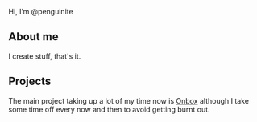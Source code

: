 Hi, I’m @penguinite

## About me

I create stuff, that's it.

## Projects

The main project taking up a lot of my time now is [Onbox](https://github.com/penguinite/onbox) although I take some time off every now and then to avoid getting burnt out.
